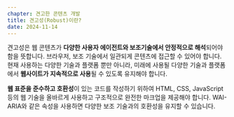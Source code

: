 ```yaml
---
chapter: 견고한 콘텐츠 개발
title: 견고성(Robust)이란?
date: 2024-11-14
---
```


견고성은 웹 콘텐츠가 **다양한 사용자 에이전트와 보조기술에서 안정적으로 해석**되어야 함을 뜻합니다. 브라우저, 보조 기술에서 일관되게 콘텐츠에 접근할 수 있어야 합니다. 현재 사용하는 다양한 기술과 플랫폼 뿐만 아니라, 미래에 사용될 다양한 기술과 플랫폼에서 **웹사이트가 지속적으로 사용**될 수 있도록 유지해야 합니다.

**웹 표준을 준수하고 호환성**이 있는 코드를 작성하기 위하여 HTML, CSS, JavaScript 등의 웹 기술을 올바르게 사용하고 구조적으로 완전한 마크업을 제공해야 합니다. WAI-ARIA와 같은 속성을 사용하면 다양한 보조 기술과의 호환성을 유지할 수 있습니다.

